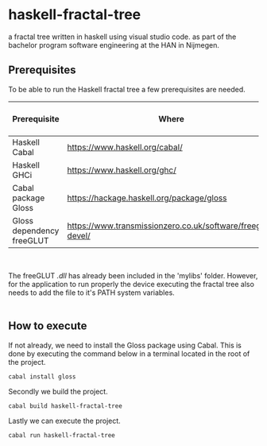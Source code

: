 # haskell-fractal-tree
a fractal tree written in haskell using visual studio code. as part of the bachelor program software engineering at the HAN in Nijmegen.

## Prerequisites
To be able to run the Haskell fractal tree a few prerequisites are needed.

| Prerequisite      | Where |   Version used by me |
| ----------- | ----------- | ----------- |
| Haskell Cabal      | https://www.haskell.org/cabal/       | v3.4.0.0 |
| Haskell GHCi   | https://www.haskell.org/ghc/        | v9.0.1 |
| Cabal package Gloss | https://hackage.haskell.org/package/gloss | unknown |
| Gloss dependency freeGLUT | https://www.transmissionzero.co.uk/software/freeglut-devel/ | v3.0.0 |
<br>

The freeGLUT _.dll_ has already been included in the 'mylibs' folder. However, for the application to run properly the device executing the fractal tree also needs to add the file to it's PATH system variables.
<br></br>

## How to execute
If not already, we need to install the Gloss package using Cabal. This is done by executing the command below in a terminal located in the root of the project.

```
cabal install gloss
``` 

Secondly we build the project.
 ```
cabal build haskell-fractal-tree
```

Lastly we can execute the project.
 ```
cabal run haskell-fractal-tree
```